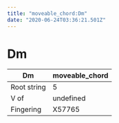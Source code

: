 ```yaml
---
title: "moveable_chord:Dm"
date: "2020-06-24T03:36:21.501Z"
---
```


# Dm
Dm | moveable_chord
--- | ---
Root string | 5
V of | undefined
Fingering | X57765
